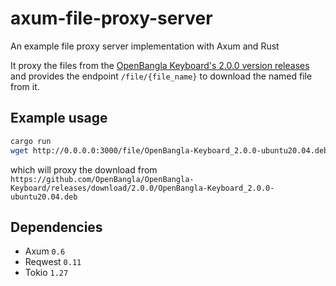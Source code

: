 # axum-file-proxy-server
An example file proxy server implementation with Axum and Rust

It proxy the files from the [OpenBangla Keyboard's 2.0.0 version releases](https://github.com/OpenBangla/OpenBangla-Keyboard/releases/tag/2.0.0) and provides the endpoint `/file/{file_name}`
to download the named file from it.

## Example usage
```bash
cargo run
wget http://0.0.0.0:3000/file/OpenBangla-Keyboard_2.0.0-ubuntu20.04.deb
```

which will proxy the download from `https://github.com/OpenBangla/OpenBangla-Keyboard/releases/download/2.0.0/OpenBangla-Keyboard_2.0.0-ubuntu20.04.deb`

## Dependencies
* Axum `0.6`
* Reqwest `0.11`
* Tokio `1.27`
